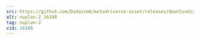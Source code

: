 ```yaml
---
src: https://github.com/Dadaism6/metadriverse-asset/releases/download/assetsv1.0.1/nuplan-2_16188.mp4
alt: nuplan-2_16188
tag: nuplan-2
vid: 16188
---
```


